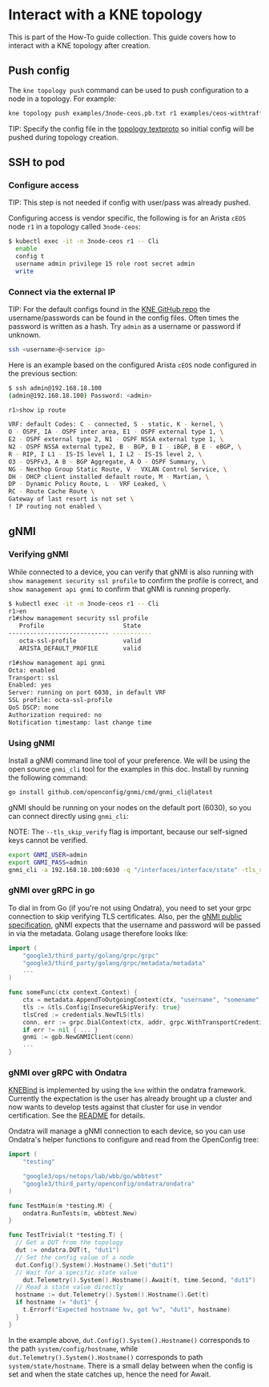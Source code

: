 # Interact with a KNE topology

This is part of the How-To guide collection. This guide covers how to interact
with a KNE topology after creation.

## Push config

The `kne topology push` command can be used to push configuration to a node
in a topology. For example:

```bash
kne topology push examples/3node-ceos.pb.txt r1 examples/ceos-withtraffic/r1-config
```

TIP: Specify the config file in the
[topology textproto](https://github.com/openconfig/kne/blob/df91c62eb7e2a1abbf0a803f5151dc365b6f61da/examples/3node-withtraffic.pb.txt#L8)
so initial config will be pushed during topology creation.

## SSH to pod

### Configure access

TIP: This step is not needed if config with user/pass was already pushed.

Configuring access is vendor specific, the following is for an Arista `cEOS`
node `r1` in a topology called `3node-ceos`:

```bash
$ kubectl exec -it -n 3node-ceos r1 -- Cli
  enable
  config t
  username admin privilege 15 role root secret admin
  write
```

### Connect via the external IP

TIP: For the default configs found in the
[KNE GitHub repo](https://github.com/openconfig/kne/tree/main/examples) the
username/passwords can be found in the config files. Often times the password is
written as a hash. Try `admin` as a username or password if unknown.

```bash
ssh <username>@<service ip>
```

Here is an example based on the configured Arista `cEOS` node configured in the
previous section:

```bash
$ ssh admin@192.168.18.100
(admin@192.168.18.100) Password: <admin>

r1>show ip route

VRF: default Codes: C - connected, S - static, K - kernel, \
O - OSPF, IA - OSPF inter area, E1 - OSPF external type 1, \
E2 - OSPF external type 2, N1 - OSPF NSSA external type 1, \
N2 - OSPF NSSA external type2, B - BGP, B I - iBGP, B E - eBGP, \
R - RIP, I L1 - IS-IS level 1, I L2 - IS-IS level 2, \
O3 - OSPFv3, A B - BGP Aggregate, A O - OSPF Summary, \
NG - Nexthop Group Static Route, V - VXLAN Control Service, \
DH - DHCP client installed default route, M - Martian, \
DP - Dynamic Policy Route, L - VRF Leaked, \
RC - Route Cache Route \
Gateway of last resort is not set \
! IP routing not enabled \
```

## gNMI

### Verifying gNMI

While connected to a device, you can verify that gNMI is also running with `show
management security ssl profile` to confirm the profile is correct, and `show
management api gnmi` to confirm that gNMI is running properly.

```bash
$ kubectl exec -it -n 3node-ceos r1 -- Cli
r1>en
r1#show management security ssl profile
   Profile                      State
---------------------------- -----------
   octa-ssl-profile             valid
   ARISTA_DEFAULT_PROFILE       valid

r1#show management api gnmi
Octa: enabled
Transport: ssl
Enabled: yes
Server: running on port 6030, in default VRF
SSL profile: octa-ssl-profile
QoS DSCP: none
Authorization required: no
Notification timestamp: last change time
```

### Using gNMI

Install a gNMI command line tool of your preference. We will be using the open
source `gnmi_cli` tool for the examples in this doc. Install by running the
following command:

```bash
go install github.com/openconfig/gnmi/cmd/gnmi_cli@latest
```

gNMI should be running on your nodes on the default port (6030), so you can
connect directly using `gnmi_cli`:

NOTE: The `--tls_skip_verify` flag is important, because our self-signed keys
cannot be verified.

```bash
export GNMI_USER=admin
export GNMI_PASS=admin
gnmi_cli -a 192.168.18.100:6030 -q "/interfaces/interface/state" -tls_skip_verify -with_user_pass
```

### gNMI over gRPC in go

To dial in from Go (if you're not using Ondatra), you need to set your grpc
connection to skip verifying TLS certificates. Also, per the
[gNMI public specification](https://github.com/openconfig/reference/blob/master/rpc/gnmi/gnmi-specification.md#31-session-security-authentication-and-rpc-authorization),
gNMI expects that the username and password will be passed in via the metadata.
Golang usage therefore looks like:

```go
import (
    "google3/third_party/golang/grpc/grpc"
    "google3/third_party/golang/grpc/metadata/metadata"
    ...
)

func someFunc(ctx context.Context) {
    ctx = metadata.AppendToOutgoingContext(ctx, "username", "somename", "password", "somepassword")
    tls := &tls.Config{InsecureSkipVerify: true}
    tlsCred := credentials.NewTLS(tls)
    conn, err := grpc.DialContext(ctx, addr, grpc.WithTransportCredentials(tlsCred))
    if err != nil { ... }
    gnmi := gpb.NewGNMIClient(conn)
    ...
}
```

### gNMI over gRPC with Ondatra

[KNEBind](https://github.com/openconfig/ondatra/blob/main/knebind/knebind.go) is
implemented by using the `kne` within the ondatra framework. Currently the
expectation is the user has already brought up a cluster and now wants to
develop tests against that cluster for use in vendor certification. See the
[README](https://github.com/openconfig/ondatra/blob/main/knebind/README.md)
for details.

Ondatra will manage a gNMI connection to each device, so you can use Ondatra's
helper functions to configure and read from the OpenConfig tree:

```go
import (
    "testing"

    "google3/ops/netops/lab/wbb/go/wbbtest"
    "google3/third_party/openconfig/ondatra/ondatra"
)

func TestMain(m *testing.M) {
    ondatra.RunTests(m, wbbtest.New)
}

func TestTrivial(t *testing.T) {
  // Get a DUT from the topology
  dut := ondatra.DUT(t, "dut1")
  // Set the config value of a node
  dut.Config().System().Hostname().Set("dut1")
  // Wait for a specific state value
    dut.Telemetry().System().Hostname().Await(t, time.Second, "dut1")
  // Read a state value directly
  hostname := dut.Telemetry().System().Hostname().Get(t)
  if hostname != "dut1" {
    t.Errorf("Expected hostname %v, got %v", "dut1", hostname)
  }
}
```

In the example above, `dut.Config().System().Hostname()` corresponds to the path
`system/config/hostname`, while `dut.Telemetry().System().Hostname()`
corresponds to path `system/state/hostname`. There is a small delay between when
the config is set and when the state catches up, hence the need for Await.
